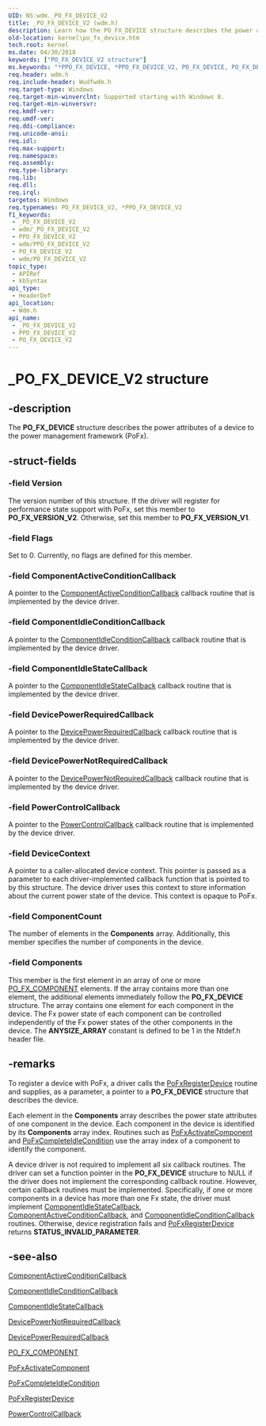 ```yaml
---
UID: NS:wdm._PO_FX_DEVICE_V2
title: _PO_FX_DEVICE_V2 (wdm.h)
description: Learn how the PO_FX_DEVICE structure describes the power attributes of a device to the power management framework (PoFx).
old-location: kernel\po_fx_device.htm
tech.root: kernel
ms.date: 04/30/2018
keywords: ["PO_FX_DEVICE_V2 structure"]
ms.keywords: "*PPO_FX_DEVICE, *PPO_FX_DEVICE_V2, PO_FX_DEVICE, PO_FX_DEVICE structure [Kernel-Mode Driver Architecture], PO_FX_DEVICE_V1, PO_FX_DEVICE_V1 structure [Kernel-Mode Driver Architecture], PO_FX_DEVICE_V2, PPO_FX_DEVICE_V1, PPO_FX_DEVICE_V1 structure pointer [Kernel-Mode Driver Architecture], _PO_FX_DEVICE_V2, kernel.po_fx_device, wdm/PO_FX_DEVICE, wdm/PO_FX_DEVICE_V1, wdm/PPO_FX_DEVICE_V1"
req.header: wdm.h
req.include-header: Wudfwdm.h
req.target-type: Windows
req.target-min-winverclnt: Supported starting with Windows 8.
req.target-min-winversvr: 
req.kmdf-ver: 
req.umdf-ver: 
req.ddi-compliance: 
req.unicode-ansi: 
req.idl: 
req.max-support: 
req.namespace: 
req.assembly: 
req.type-library: 
req.lib: 
req.dll: 
req.irql: 
targetos: Windows
req.typenames: PO_FX_DEVICE_V2, *PPO_FX_DEVICE_V2
f1_keywords:
 - _PO_FX_DEVICE_V2
 - wdm/_PO_FX_DEVICE_V2
 - PPO_FX_DEVICE_V2
 - wdm/PPO_FX_DEVICE_V2
 - PO_FX_DEVICE_V2
 - wdm/PO_FX_DEVICE_V2
topic_type:
 - APIRef
 - kbSyntax
api_type:
 - HeaderDef
api_location:
 - Wdm.h
api_name:
 - _PO_FX_DEVICE_V2
 - PPO_FX_DEVICE_V2
 - PO_FX_DEVICE_V2
---
```


# _PO_FX_DEVICE_V2 structure


## -description

The <b>PO_FX_DEVICE</b> structure describes the power attributes of a device to the power management framework (PoFx).

## -struct-fields

### -field Version

The version number of this structure. If the driver will register for performance state support with PoFx, set this member to <b>PO_FX_VERSION_V2</b>. Otherwise, set this member to <b>PO_FX_VERSION_V1</b>.


### -field Flags

Set to 0. Currently, no flags are defined for this member.

### -field ComponentActiveConditionCallback

A pointer to the <a href="/windows-hardware/drivers/ddi/wdm/nc-wdm-po_fx_component_active_condition_callback">ComponentActiveConditionCallback</a> callback routine that is implemented by the device driver.

### -field ComponentIdleConditionCallback

A pointer to the <a href="/windows-hardware/drivers/ddi/wdm/nc-wdm-po_fx_component_idle_condition_callback">ComponentIdleConditionCallback</a> callback routine that is implemented by the device driver.

### -field ComponentIdleStateCallback

A pointer to the <a href="/windows-hardware/drivers/ddi/wdm/nc-wdm-po_fx_component_idle_state_callback">ComponentIdleStateCallback</a> callback routine that is implemented by the device driver.

### -field DevicePowerRequiredCallback

A pointer to the <a href="/windows-hardware/drivers/ddi/wdm/nc-wdm-po_fx_device_power_required_callback">DevicePowerRequiredCallback</a> callback routine that is implemented by the device driver.

### -field DevicePowerNotRequiredCallback

A pointer to the <a href="/windows-hardware/drivers/ddi/wdm/nc-wdm-po_fx_device_power_not_required_callback">DevicePowerNotRequiredCallback</a> callback routine that is implemented by the device driver.

### -field PowerControlCallback

A pointer to the <a href="/windows-hardware/drivers/ddi/wdm/nc-wdm-po_fx_power_control_callback">PowerControlCallback</a> callback routine that is implemented by the device driver.

### -field DeviceContext

A pointer to a caller-allocated device context. This pointer is passed as a parameter to each driver-implemented callback function that is pointed to by this structure. The device driver uses this context to store information about the current power state of the device. This context is opaque to PoFx.

### -field ComponentCount

The number of elements in the <b>Components</b> array. Additionally, this member specifies the number of components in the device.

### -field Components

This member is the first element in an array of one or more <a href="/windows-hardware/drivers/ddi/wdm/ns-wdm-_po_fx_component_v1">PO_FX_COMPONENT</a> elements. If the array contains more than one element, the additional elements immediately follow the <b>PO_FX_DEVICE</b> structure. The array contains one element for each component in the device.  The Fx power state of each component can be controlled independently of the Fx power states of the other components in the device. The <b>ANYSIZE_ARRAY</b> constant is defined to be 1 in the Ntdef.h header file.

## -remarks

To register a device with PoFx, a driver calls the <a href="/windows-hardware/drivers/ddi/wdm/nf-wdm-pofxregisterdevice">PoFxRegisterDevice</a> routine and supplies, as a parameter, a pointer to a <b>PO_FX_DEVICE</b> structure that describes the device.

Each element in the <b>Components</b> array describes the power state attributes of one component in the device. Each component in the device is identified by its <b>Components</b> array index. Routines such as  <a href="/windows-hardware/drivers/ddi/wdm/nf-wdm-pofxactivatecomponent">PoFxActivateComponent</a> and <a href="/windows-hardware/drivers/ddi/wdm/nf-wdm-pofxcompleteidlecondition">PoFxCompleteIdleCondition</a> use the array index of a component to identify the component.

A device driver is not required to implement all six callback routines. The driver can set a function pointer in the <b>PO_FX_DEVICE</b> structure to NULL if the driver does not implement the corresponding callback routine. However, certain callback routines must be implemented. Specifically, if one or more components in a device has more than one Fx state, the driver must implement <a href="/windows-hardware/drivers/ddi/wdm/nc-wdm-po_fx_component_idle_state_callback">ComponentIdleStateCallback</a>, <a href="/windows-hardware/drivers/ddi/wdm/nc-wdm-po_fx_component_active_condition_callback">ComponentActiveConditionCallback</a>, and <a href="/windows-hardware/drivers/ddi/wdm/nc-wdm-po_fx_component_idle_condition_callback">ComponentIdleConditionCallback</a> routines. Otherwise, device registration fails and <a href="/windows-hardware/drivers/ddi/wdm/nf-wdm-pofxregisterdevice">PoFxRegisterDevice</a> returns <b>STATUS_INVALID_PARAMETER</b>.

## -see-also

<a href="/windows-hardware/drivers/ddi/wdm/nc-wdm-po_fx_component_active_condition_callback">ComponentActiveConditionCallback</a>



<a href="/windows-hardware/drivers/ddi/wdm/nc-wdm-po_fx_component_idle_condition_callback">ComponentIdleConditionCallback</a>



<a href="/windows-hardware/drivers/ddi/wdm/nc-wdm-po_fx_component_idle_state_callback">ComponentIdleStateCallback</a>



<a href="/windows-hardware/drivers/ddi/wdm/nc-wdm-po_fx_device_power_not_required_callback">DevicePowerNotRequiredCallback</a>



<a href="/windows-hardware/drivers/ddi/wdm/nc-wdm-po_fx_device_power_required_callback">DevicePowerRequiredCallback</a>



<a href="/windows-hardware/drivers/ddi/wdm/ns-wdm-_po_fx_component_v1">PO_FX_COMPONENT</a>



<a href="/windows-hardware/drivers/ddi/wdm/nf-wdm-pofxactivatecomponent">PoFxActivateComponent</a>



<a href="/windows-hardware/drivers/ddi/wdm/nf-wdm-pofxcompleteidlecondition">PoFxCompleteIdleCondition</a>



<a href="/windows-hardware/drivers/ddi/wdm/nf-wdm-pofxregisterdevice">PoFxRegisterDevice</a>



<a href="/windows-hardware/drivers/ddi/wdm/nc-wdm-po_fx_power_control_callback">PowerControlCallback</a>


